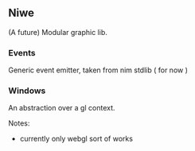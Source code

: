Niwe
----

(A future) Modular graphic lib.


### Events
Generic event emitter, taken from nim stdlib ( for now )
### Windows
An abstraction over a gl context.

Notes:
- currently only webgl sort of works
